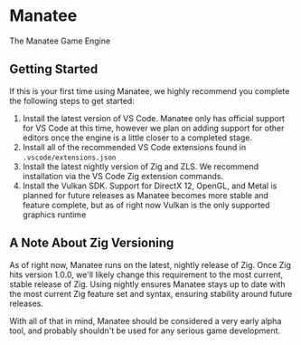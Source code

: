 # Manatee

The Manatee Game Engine

## Getting Started

If this is your first time using Manatee, we highly recommend you complete the following steps to
get started:

1. Install the latest version of VS Code. Manatee only has official support for VS Code at this
   time, however we plan on adding support for other editors once the engine is a little closer to
   a completed stage.
2. Install all of the recommended VS Code extensions found in `.vscode/extensions.json`
3. Install the latest nightly version of Zig and ZLS. We recommend installation via the VS Code Zig
   extension commands.
4. Install the Vulkan SDK. Support for DirectX 12, OpenGL, and Metal is planned for future releases
   as Manatee becomes more stable and feature complete, but as of right now Vulkan is the only
   supported graphics runtime

## A Note About Zig Versioning

As of right now, Manatee runs on the latest, nightly release of Zig. Once Zig hits version 1.0.0,
we'll likely change this requirement to the most current, stable release of Zig. Using nightly
ensures Manatee stays up to date with the most current Zig feature set and syntax, ensuring
stability around future releases.

With all of that in mind, Manatee should be considered a very early alpha tool, and probably
shouldn't be used for any serious game development.
